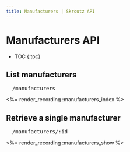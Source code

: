 ```yaml
---
title: Manufacturers | Skroutz API
---
```


# Manufacturers API

* TOC
{:toc}

## List manufacturers

<pre class="terminal">
  /manufacturers
</pre>

<%= render_recording :manufacturers_index %>

## Retrieve a single manufacturer

<pre class="terminal">
  /manufacturers/:id
</pre>

<%= render_recording :manufacturers_show %>
